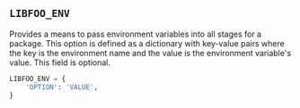 ## `LIBFOO_ENV`

Provides a means to pass environment variables into all stages for a
package. This option is defined as a dictionary with key-value pairs where
the key is the environment name and the value is the environment variable's
value. This field is optional.

```python
LIBFOO_ENV = {
    'OPTION': 'VALUE',
}
```
